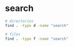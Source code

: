 # search
```bash
# directories
find . -type d -name "search"

# files
find . -type f -name "search"
```
